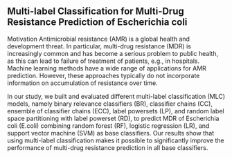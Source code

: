 ## Multi-label Classification for Multi-Drug Resistance Prediction of Escherichia coli

Motivation
Antimicrobial resistance (AMR) is a global health and development threat. In particular, multi-drug resistance (MDR) is increasingly common and has become a serious problem to public health, as this can lead to failure of treatment of patients, e.g., in hospitals. Machine learning methods have a wide range of applications for AMR prediction. However, these approaches typically do not incorporate information on accumulation of resistance over time. 

In our study, we built and evaluated different multi-label classification (MLC) models, namely binary relevance classifiers (BR), classifier chains (CC), ensemble of classifier chains (ECC), label powersets (LP), and random label space partitioning with label powerset (RD), to predict MDR of Escherichia coli (E.coli) combining random forest (RF), logistic regression (LR), and support vector machine (SVM) as base classifiers. Our results show that using multi-label classification makes it possible to significantly improve the performance of multi-drug resistance prediction in all base classifiers.
